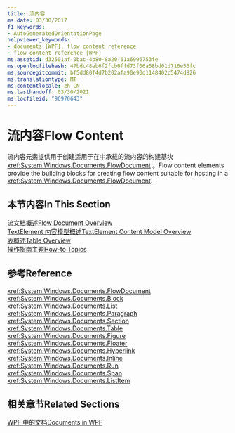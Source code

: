 ```yaml
---
title: 流内容
ms.date: 03/30/2017
f1_keywords:
- AutoGeneratedOrientationPage
helpviewer_keywords:
- documents [WPF], flow content reference
- flow content reference [WPF]
ms.assetid: d32501af-0bac-4b80-8a20-61a6996753fe
ms.openlocfilehash: 47bdc48eb6f2fcb0ffd73f06a58bd01d716e56fc
ms.sourcegitcommit: bf5dd80f4d7b202afa90e90d1148402c5474d826
ms.translationtype: MT
ms.contentlocale: zh-CN
ms.lasthandoff: 03/30/2021
ms.locfileid: "96970643"
---
```

# <a name="flow-content"></a><span data-ttu-id="1ebb3-102">流内容</span><span class="sxs-lookup"><span data-stu-id="1ebb3-102">Flow Content</span></span>
<span data-ttu-id="1ebb3-103">流内容元素提供用于创建适用于在中承载的流内容的构建基块 <xref:System.Windows.Documents.FlowDocument> 。</span><span class="sxs-lookup"><span data-stu-id="1ebb3-103">Flow content elements provide the building blocks for creating flow content suitable for hosting in a <xref:System.Windows.Documents.FlowDocument>.</span></span>  
  
## <a name="in-this-section"></a><span data-ttu-id="1ebb3-104">本节内容</span><span class="sxs-lookup"><span data-stu-id="1ebb3-104">In This Section</span></span>  
 [<span data-ttu-id="1ebb3-105">流文档概述</span><span class="sxs-lookup"><span data-stu-id="1ebb3-105">Flow Document Overview</span></span>](flow-document-overview.md)  
 [<span data-ttu-id="1ebb3-106">TextElement 内容模型概述</span><span class="sxs-lookup"><span data-stu-id="1ebb3-106">TextElement Content Model Overview</span></span>](textelement-content-model-overview.md)  
 [<span data-ttu-id="1ebb3-107">表概述</span><span class="sxs-lookup"><span data-stu-id="1ebb3-107">Table Overview</span></span>](table-overview.md)  
 [<span data-ttu-id="1ebb3-108">操作指南主题</span><span class="sxs-lookup"><span data-stu-id="1ebb3-108">How-to Topics</span></span>](flow-content-elements-how-to-topics.md)  
  
## <a name="reference"></a><span data-ttu-id="1ebb3-109">参考</span><span class="sxs-lookup"><span data-stu-id="1ebb3-109">Reference</span></span>  
 <xref:System.Windows.Documents.FlowDocument>  
  <xref:System.Windows.Documents.Block>  
  <xref:System.Windows.Documents.List>  
  <xref:System.Windows.Documents.Paragraph>  
  <xref:System.Windows.Documents.Section>  
  <xref:System.Windows.Documents.Table>  
  <xref:System.Windows.Documents.Figure>  
  <xref:System.Windows.Documents.Floater>  
  <xref:System.Windows.Documents.Hyperlink>  
  <xref:System.Windows.Documents.Inline>  
  <xref:System.Windows.Documents.Run>  
  <xref:System.Windows.Documents.Span>  
  <xref:System.Windows.Documents.ListItem>  
  
## <a name="related-sections"></a><span data-ttu-id="1ebb3-110">相关章节</span><span class="sxs-lookup"><span data-stu-id="1ebb3-110">Related Sections</span></span>  
 [<span data-ttu-id="1ebb3-111">WPF 中的文档</span><span class="sxs-lookup"><span data-stu-id="1ebb3-111">Documents in WPF</span></span>](documents-in-wpf.md)

